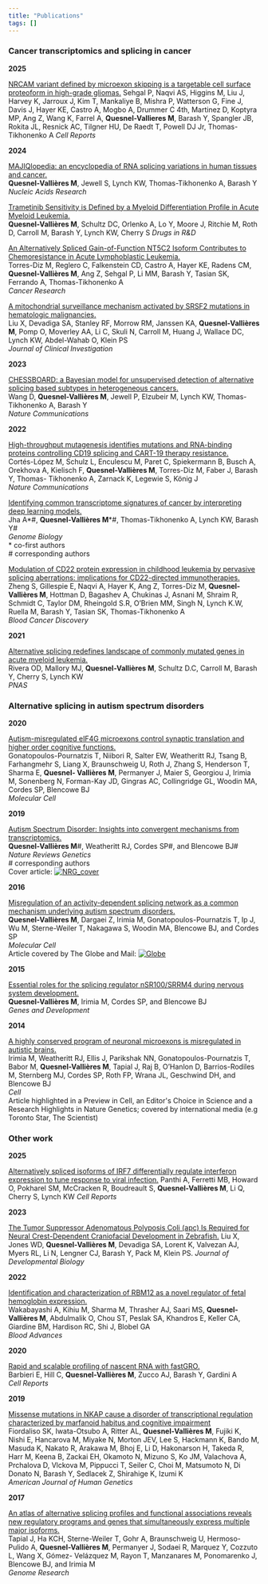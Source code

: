 ```yaml
---
title: "Publications"
tags: []
---
```



### Cancer transcriptomics and splicing in cancer

**2025**

[NRCAM variant defined by microexon skipping is a targetable cell surface proteoform in high-grade gliomas.](https://10.1016/j.celrep.2025.116099)
Sehgal P, Naqvi AS, Higgins M, Liu J, Harvey K, Jarroux J, Kim T, Mankaliye B, Mishra P, Watterson G, Fine J,
Davis J, Hayer KE, Castro A, Mogbo A, Drummer C 4th, Martinez D, Koptyra MP, Ang Z, Wang K, Farrel A,
**Quesnel-Vallieres M**, Barash Y, Spangler JB, Rokita JL, Resnick AC, Tilgner HU, De Raedt T, Powell DJ Jr, Thomas-Tikhonenko A
*Cell Reports*

**2024**

[MAJIQlopedia: an encyclopedia of RNA splicing variations in human tissues and cancer.](https://doi.org/10.1093/nar/gkad1043)  
**Quesnel-Vallières M**, Jewell S, Lynch KW, Thomas-Tikhonenko A, Barash Y  
*Nucleic Acids Research*

[Trametinib Sensitivity is Defined by a Myeloid Differentiation Profile in Acute Myeloid Leukemia.](https://doi.org/10.1007/s40268-024-00491-5)  
**Quesnel-Vallières M**,  Schultz DC, Orlenko A, Lo Y, Moore J, Ritchie M, Roth D, Carroll M, Barash Y, Lynch KW, Cherry S
*Drugs in R&D*

[An Alternatively Spliced Gain-of-Function NT5C2 Isoform Contributes to Chemoresistance in Acute Lymphoblastic Leukemia.](https://doi.org/10.1158/0008-5472.CAN-23-3804)  
Torres-Diz M, Reglero C, Falkenstein CD, Castro A, Hayer KE, Radens CM,
**Quesnel-Vallières M**, Ang Z, Sehgal P, Li MM, Barash Y, Tasian SK, Ferrando A, Thomas-Tikhonenko A  
*Cancer Research*

[A mitochondrial surveillance mechanism activated by SRSF2 mutations in hematologic malignancies.](https://doi.org/10.1172/JCI175619)  
Liu X, Devadiga SA, Stanley RF, Morrow RM, Janssen KA, **Quesnel-Vallières M**,
Pomp O, Moverley AA, Li C, Skuli N, Carroll M, Huang J, Wallace DC,
Lynch KW, Abdel-Wahab O, Klein PS  
*Journal of Clinical Investigation*

**2023**

[CHESSBOARD: a Bayesian model for unsupervised detection of
alternative splicing based subtypes in heterogeneous cancers.](https://www.nature.com/articles/s41467-022-35369-0)  
Wang D, **Quesnel-Vallières M**, Jewell P, Elzubeir M, Lynch KW, Thomas-Tikhonenko
A, Barash Y  
*Nature Communications*

**2022**

[High-throughput mutagenesis identifies mutations and RNA-binding
proteins controlling CD19 splicing and CART-19 therapy resistance.](https://www.nature.com/articles/s41467-022-31818-y)  
Cortés-López M, Schulz L, Enculescu M, Paret C, Spiekermann B, Busch A, Orekhova
A, Kielisch F, **Quesnel-Vallières M**, Torres-Diz M, Faber J, Barash Y, Thomas-
Tikhonenko A, Zarnack K, Legewie S, König J  
*Nature Communications*

[Identifying common transcriptome signatures of cancer by interpreting deep learning
models.](https://genomebiology.biomedcentral.com/articles/10.1186/s13059-022-02681-3)  
Jha A\*#, **Quesnel-Vallières M**\*#, Thomas-Tikhonenko A, Lynch KW, Barash Y#  
*Genome Biology*  
\* co-first authors  
\# corresponding authors

[Modulation of CD22 protein expression in childhood
leukemia by pervasive splicing aberrations: implications for CD22-directed
immunotherapies.](https://aacrjournals.org/bloodcancerdiscov/article/3/2/103/681790/Modulation-of-CD22-Protein-Expression-in-Childhood)  
Zheng S, Gillespie E, Naqvi A, Hayer K, Ang Z, Torres-Diz M, **Quesnel-Vallières M**,
Hottman D, Bagashev A, Chukinas J, Asnani M, Shraim R, Schmidt C, Taylor DM,
Rheingold S.R, O’Brien MM, Singh N, Lynch K.W, Ruella M, Barash Y, Tasian SK,
Thomas-Tikhonenko A  
*Blood Cancer Discovery*

**2021**

[Alternative splicing redefines landscape of commonly
mutated genes in acute myeloid leukemia.](https://www.pnas.org/doi/10.1073/pnas.2014967118)  
Rivera OD, Mallory MJ, **Quesnel-Vallières M**, Schultz D.C, Carroll M, Barash Y,
Cherry S, Lynch KW  
*PNAS*



### Alternative splicing in autism spectrum disorders

**2020**

[Autism-misregulated eIF4G microexons control synaptic translation and higher order
cognitive functions.](https://www.sciencedirect.com/science/article/pii/S109727652030006X?via%3Dihub)  
Gonatopoulos-Pournatzis T, Niibori R, Salter EW, Weatheritt RJ, Tsang B, Farhangmehr
S, Liang X, Braunschweig U, Roth J, Zhang S, Henderson T, Sharma E, **Quesnel-
Vallières M**, Permanyer J, Maier S, Georgiou J, Irimia M, Sonenberg N, Forman-Kay
JD, Gingras AC, Collingridge GL, Woodin MA, Cordes SP, Blencowe BJ  
*Molecular Cell*

**2019**

[Autism Spectrum Disorder: Insights into convergent mechanisms from transcriptomics.](https://www.nature.com/articles/s41576-018-0066-2)  
**Quesnel-Vallières M**#, Weatheritt RJ, Cordes SP#, and Blencowe BJ#  
*Nature Reviews Genetics*  
\# corresponding authors  
Cover article:
[![NRG_cover](/img/nrg_cover2.png)](https://www.nature.com/articles/s41576-018-0066-2)

**2016**

[Misregulation of an activity-dependent splicing network as a common mechanism
underlying autism spectrum disorders.](https://www.sciencedirect.com/science/article/pii/S1097276516308061?via%3Dihub)  
**Quesnel-Vallières M**, Dargaei Z, Irimia M, Gonatopoulos-Pournatzis T, Ip J, Wu M,
Sterne-Weiler T, Nakagawa S, Woodin MA, Blencowe BJ, and Cordes SP  
*Molecular Cell*  
Article covered by The Globe and Mail:
[![Globe](/img/globe_and_mail1.png)](https://www.theglobeandmail.com/technology/science/introverted-mice-reveal-clues-to-large-swath-of-autism-cases/article33343497/)

**2015**

[Essential roles for
the splicing regulator nSR100/SRRM4 during nervous system development.](http://genesdev.cshlp.org/content/29/7/746)  
**Quesnel-Vallières M**, Irimia M, Cordes SP, and Blencowe BJ  
*Genes and Development*

**2014**

[A highly conserved program of neuronal microexons is misregulated in autistic brains.](https://www.sciencedirect.com/science/article/pii/S0092867414015128?via%3Dihub)  
Irimia M, Weatheritt RJ, Ellis J, Parikshak NN, Gonatopoulos-Pournatzis T, Babor M,
**Quesnel-Vallières M**, Tapial J, Raj B, O’Hanlon D, Barrios-Rodiles M, Sternberg MJ,
Cordes SP, Roth FP, Wrana JL, Geschwind DH, and Blencowe BJ  
*Cell*  
Article highlighted in a Preview in Cell, an Editor's Choice in Science and a Research Highlights in Nature Genetics;
covered by international media (e.g Toronto Star, The Scientist)

### Other work

**2025**

[Alternatively spliced isoforms of IRF7 differentially regulate interferon expression to tune response to viral infection.](https://10.1016/j.celrep.2025.116166)
Panthi A, Ferretti MB, Howard O, Pokharel SM, McCracken R, Boudreault S, **Quesnel-Vallières M**, Li Q, Cherry S, Lynch KW
*Cell Reports*

**2023**

[The Tumor Suppressor Adenomatous Polyposis Coli (apc) Is Required for Neural Crest-Dependent Craniofacial Development in Zebrafish.](https://10.3390/jdb11030029)
Liu X, Jones WD, **Quesnel-Vallières M**, Devadiga SA, Lorent K, Valvezan AJ, Myers RL, Li N, Lengner CJ, Barash Y, Pack M, Klein PS.
*Journal of Developmental Biology*

**2022**

[Identification and characterization of RBM12 as a novel
regulator of fetal hemoglobin expression.](https://ashpublications.org/bloodadvances/article/doi/10.1182/bloodadvances.2022007904/485419/Identification-and-characterization-of-RBM12-as-a)  
Wakabayashi A, Kihiu M, Sharma M, Thrasher AJ, Saari MS, **Quesnel-Vallières M**,
Abdulmalik O, Chou ST, Peslak SA, Khandros E, Keller CA, Giardine BM, Hardison
RC, Shi J, Blobel GA  
*Blood Advances*

**2020**

[Rapid and scalable profiling of nascent RNA with fastGRO.](https://www.sciencedirect.com/science/article/pii/S2211124720313620?via%3Dihub)  
Barbieri E, Hill C, **Quesnel-Vallières M**, Zucco AJ, Barash Y, Gardini A  
*Cell Reports*

**2019**

[Missense mutations in NKAP cause a disorder of
transcriptional regulation characterized by marfanoid habitus and cognitive impairment](https://www.sciencedirect.com/science/article/pii/S0002929719303489?via%3Dihub)  
Fiordaliso SK, Iwata-Otsubo A, Ritter AL, **Quesnel-Vallières M**, Fujiki K, Nishi E,
Hancarova M, Miyake N, Morton JEV, Lee S, Hackmann K, Bando M, Masuda K,
Nakato R, Arakawa M, Bhoj E, Li D, Hakonarson H, Takeda R, Harr M, Keena B,
Zackai EH, Okamoto N, Mizuno S, Ko JM, Valachova A, Prchalova D, Vlckova M,
Pippucci T, Seiler C, Choi M, Matsumoto N, Di Donato N, Barash Y, Sedlacek Z,
Shirahige K, Izumi K  
*American Journal of Human Genetics*

**2017**

[An atlas of alternative splicing profiles and functional associations reveals new
regulatory programs and genes that simultaneously express multiple major isoforms.](https://genome.cshlp.org/content/27/10/1759.long)  
Tapial J, Ha KCH, Sterne-Weiler T, Gohr A, Braunschweig U, Hermoso-Pulido A,
**Quesnel-Vallières M**, Permanyer J, Sodaei R, Marquez Y, Cozzuto L, Wang X, Gómez-
Velázquez M, Rayon T, Manzanares M, Ponomarenko J, Blencowe BJ, and Irimia M  
*Genome Research*
